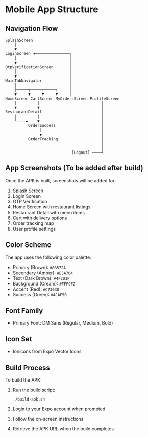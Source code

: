 # Mobile App Structure

## Navigation Flow

```
SplashScreen
    │
    ▼
LoginScreen ◄───────────────┐
    │                       │
    ▼                       │
OtpVerificationScreen       │
    │                       │
    ▼                       │
MainTabNavigator            │
    │                       │
    ├─────┬─────┬─────┐     │
    ▼     ▼     ▼     ▼     │
HomeScreen CartScreen MyOrdersScreen ProfileScreen
    │         │                           │
    ▼         ▼                           │
RestaurantDetail                          │
    │         │                           │
    └────►    ▼                           │
          OrderSuccess                    │
               │                          │
               ▼                          │
          OrderTracking                   │
                                          │
                                          │
                             [Logout] ────┘
```

## App Screenshots (To be added after build)

Once the APK is built, screenshots will be added for:

1. Splash Screen
2. Login Screen
3. OTP Verification
4. Home Screen with restaurant listings
5. Restaurant Detail with menu items
6. Cart with delivery options
7. Order tracking map
8. User profile settings

## Color Scheme

The app uses the following color palette:

- Primary (Brown): `#8B572A`
- Secondary (Amber): `#E5A764`
- Text (Dark Brown): `#4F2D1F`
- Background (Cream): `#FFF9F2`
- Accent (Red): `#C73030`
- Success (Green): `#4CAF50`

## Font Family

- Primary Font: DM Sans (Regular, Medium, Bold)

## Icon Set

- Ionicons from Expo Vector Icons

## Build Process

To build the APK:

1. Run the build script:
   ```
   ./build-apk.sh
   ```

2. Login to your Expo account when prompted

3. Follow the on-screen instructions

4. Retrieve the APK URL when the build completes